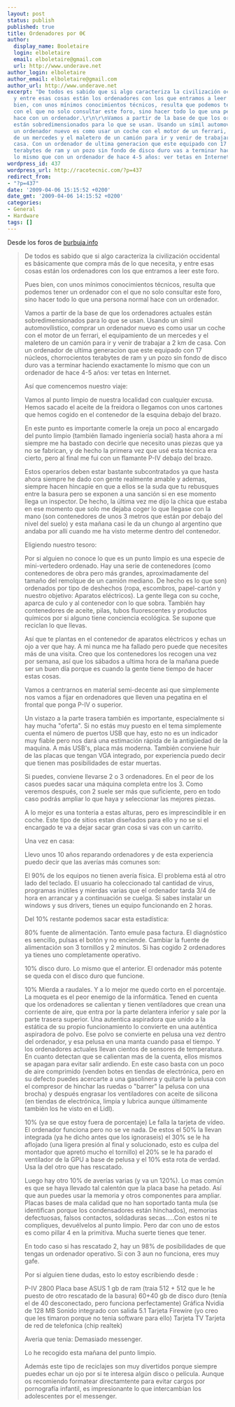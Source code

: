 ```yaml
---
layout: post
status: publish
published: true
title: Ordenadores por 0€
author:
  display_name: Booletaire
  login: elboletaire
  email: elboletaire@gmail.com
  url: http://www.underave.net
author_login: elboletaire
author_email: elboletaire@gmail.com
author_url: http://www.underave.net
excerpt: "De todos es sabido que si algo caracteriza la civilización occidental es básicamente que compra más de lo que necesita,
  y entre esas cosas están los ordenadores con los que entramos a leer este foro.\r\n\r\nPues
  bien, con unos mínimos conocimientos técnicos, resulta que podemos tener un ordenador
  con el que no solo consultar este foro, sino hacer todo lo que una persona normal
  hace con un ordenador.\r\n\r\nVamos a partir de la base de que los ordenadores actuales
  están sobredimensionados para lo que se usan. Usando un símil automovílistico, comprar
  un ordenador nuevo es como usar un coche con el motor de un ferrari, el equipamiento
  de un mercedes y el maletero de un camión para ir y venir de trabajar a 2 km de
  casa. Con un ordenador de ultima generacion que este equipado con 17 núcleos, chorrocientos
  terabytes de ram y un pozo sin fondo de disco duro vas a terminar haciendo exactamente
  lo mismo que con un ordenador de hace 4-5 años: ver tetas en Internet.\r\n\r\n"
wordpress_id: 437
wordpress_url: http://racotecnic.com/?p=437
redirect_from:
- "?p=437"
date: '2009-04-06 15:15:52 +0200'
date_gmt: '2009-04-06 14:15:52 +0200'
categories:
- General
- Hardware
tags: []
---
```


Desde los foros de <a title="Acceder a los foros para ver el original" href="http://www.burbuja.info/inmobiliaria/burbuja-inmobiliaria/106043-lonchafinismo-informatico-un-ordenador-por-0-a.html" target="_blank">burbuja.info</a>

<blockquote>
De todos es sabido que si algo caracteriza la civilización occidental es básicamente que compra más de lo que necesita, y entre esas cosas están los ordenadores con los que entramos a leer este foro.

Pues bien, con unos mínimos conocimientos técnicos, resulta que podemos tener un ordenador con el que no solo consultar este foro, sino hacer todo lo que una persona normal hace con un ordenador.

Vamos a partir de la base de que los ordenadores actuales están sobredimensionados para lo que se usan. Usando un símil automovílistico, comprar un ordenador nuevo es como usar un coche con el motor de un ferrari, el equipamiento de un mercedes y el maletero de un camión para ir y venir de trabajar a 2 km de casa. Con un ordenador de ultima generacion que este equipado con 17 núcleos, chorrocientos terabytes de ram y un pozo sin fondo de disco duro vas a terminar haciendo exactamente lo mismo que con un ordenador de hace 4-5 años: ver tetas en Internet.

<a id="more"></a><a id="more-437"></a>
Así que comencemos nuestro viaje:

Vamos al punto limpio de nuestra localidad con cualquier excusa. Hemos sacado el aceite de la freidora o llegamos con unos cartones que hemos cogido en el contenedor de la esquina debajo del brazo.

En este punto es importante comerle la oreja un poco al encargado del punto limpio (también llamado ingeniería social) hasta ahora a mí siempre me ha bastado con decirle que necesito unas piezas que ya no se fabrican, y de hecho la primera vez que usé esta técnica era cierto, pero al final me fui con un flamante P-IV debajo del brazo.

Estos operarios deben estar bastante subcontratados ya que hasta ahora siempre he dado con gente realmente amable y ademas, siempre hacen hincapie en que a ellos se la suda que tu rebusques entre la basura pero se exponen a una sanción si en ese momento llega un inspector. De hecho, la última vez me dijo la chica que estaba en ese momento que solo me dejaba coger lo que llegase con la mano (son contenedores de unos 3 metros que están por debajo del nivel del suelo) y esta mañana casi le da un chungo al argentino que andaba por allí cuando me ha visto meterme dentro del contenedor.

Eligiendo nuestro tesoro:

Por si alguien no conoce lo que es un punto limpio es una especie de mini-vertedero ordenado.
Hay una serie de contenedores (como contenedores de obra pero más grandes, aproximadamente del tamaño del remolque de un camión mediano. De hecho es lo que son) ordenados por tipo de deshechos (ropa, escombros, papel-cartón y nuestro objetivo: Aparatos eléctricos). La gente llega con su coche, aparca de culo y al contenedor con lo que sobra. También hay contenedores de aceite, pilas, tubos fluorescentes y productos químicos por si alguno tiene conciencia ecológica. Se supone que reciclan lo que llevas.

Así que te plantas en el contenedor de aparatos eléctricos y echas un ojo a ver que hay. A mi nunca me ha fallado pero puede que necesites más de una visita. Creo que los contenedores los recogen una vez por semana, así que los sábados a ultima hora de la mañana puede ser un buen día porque es cuando la gente tiene tiempo de hacer estas cosas.

Vamos a centrarnos en material semi-decente asi que simplemente nos vamos a fijar en ordenadores que lleven una pegatina en el frontal que ponga P-IV o superior.

Un vistazo a la parte trasera también es importante, especialmente si hay mucha "oferta". Si no estás muy puesto en el tema simplemente cuenta el número de puertos USB que hay, esto no es un indicador muy fiable pero nos dará una estimación rápida de la antigüedad de la maquina. A más USB's, placa más moderna. También conviene huir de las placas que tengan VGA integrado, por experiencia puedo decir que tienen mas posibilidades de estar muertas.

Si puedes, conviene llevarse 2 o 3 ordenadores. En el peor de los casos puedes sacar una máquina completa entre los 3. Como veremos después, con 2 suele ser más que suficiente, pero en todo caso podrás ampliar lo que haya y seleccionar las mejores piezas.

A lo mejor es una tonteria a estas alturas, pero es imprescindible ir en coche. Este tipo de sitios estan diseñados para ello y no se si el encargado te va a dejar sacar gran cosa si vas con un carrito.

Una vez en casa:

Llevo unos 10 años reparando ordenadores y de esta experiencia puedo decir que las averías más comunes son:

El 90% de los equipos no tienen avería física. El problema está al otro lado del teclado. El usuario ha coleccionado tal cantidad de virus, programas inútiles y mierdas varias que el ordenador tarda 3/4 de hora en arrancar y a continuación se cuelga. Si sabes instalar un windows y sus drivers, tienes un equipo funcionando en 2 horas.

Del 10% restante podemos sacar esta estadística:

80% fuente de alimentación. Tanto emule pasa factura. El diagnóstico es sencillo, pulsas el botón y no enciende. Cambiar la fuente de alimentación son 3 tornillos y 2 minutos. Si has cogido 2 ordenadores ya tienes uno completamente operativo.

10% disco duro. Lo mismo que el anterior. El ordenador más potente se queda con el disco duro que funcione.

10% Mierda a raudales. Y a lo mejor me quedo corto en el porcentaje. La moqueta es el peor enemigo de la informática. Tened en cuenta que los ordenadores se calientan y tienen ventiladores que crean una corriente de aire, que entra por la parte delantera inferior y sale por la parte trasera superior. Una autentica aspiradora que unido a la estática de su propio funcionamiento lo convierte en una auténtica aspiradora de polvo. Ese polvo se convierte en pelusa una vez dentro del ordenador, y esa pelusa en una manta cuando pasa el tiempo. Y los ordenadores actuales llevan cientos de sensores de temperatura. En cuanto detectan que se calientan mas de la cuenta, ellos mismos se apagan para evitar salir ardiendo. En este caso basta con un poco de aire comprimido (venden botes en tiendas de electrónica, pero en su defecto puedes acercarte a una gasolinera y quitarle la pelusa con el compresor de hinchar las ruedas o "barrer" la pelusa con una brocha) y después engrasar los ventiladores con aceite de silicona (en tiendas de electrónica, limpia y lubrica aunque últimamente también los he visto en el Lidl).

10% (ya se que estoy fuera de porcentaje) Le falla la tarjeta de vídeo. El ordenador funciona pero no se ve nada. De estos el 50% la llevan integrada (ya he dicho antes que los ignoraseis) el 30% se le ha aflojado (una ligera presión al final y solucionado, esto es culpa del montador que apretó mucho el tornillo) el 20% se le ha parado el ventilador de la GPU a base de pelusa y el 10% esta rota de verdad. Usa la del otro que has rescatado.

Luego hay otro 10% de averías varias (y va un 120%). Lo mas común es que se haya llevado tal calentón que la placa base ha petado. Así que aun puedes usar la memoria y otros componentes para ampliar. Placas bases de mala calidad que no han soportado tanta mula (se identifican porque los condensadores están hinchados), memorias defectuosas, falsos contactos, soldaduras secas.....Con estos ni te compliques, devuélvelos al punto limpio. Pero dar con uno de estos es como pillar 4 en la primitiva. Mucha suerte tienes que tener.

En todo caso si has rescatado 2, hay un 98% de posibilidades de que tengas un ordenador operativo. Si con 3 aun no funciona, eres muy gafe.

Por si alguien tiene dudas, esto lo estoy escribiendo desde :

P-IV 2800
Placa base ASUS
1 gb de ram (traia 512 + 512 que le he puesto de otro rescatado de la basura)
60+40 gb de disco duro (tenía el de 40 desconectado, pero funciona perfectamente)
Gráfica Nvidia de 128 MB
Sonido integrado con salida 5.1
Tarjeta Firewire (yo creo que les timaron porque no tenia software para ello)
Tarjeta TV
Tarjeta de red de telefonica (chip realtek)

Averia que tenia: Demasiado messenger.

Lo he recogido esta mañana del punto limpio.

Además este tipo de reciclajes son muy divertidos porque siempre puedes echar un ojo por si te interesa algún disco o película. Aunque os recomiendo formatear directamtente para evitar cargos por pornografía infantil, es impresionante lo que intercambian los adolescentes por el messenger.

</blockquote>
